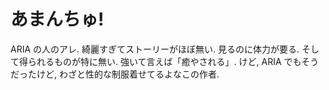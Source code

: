 # あまんちゅ!

ARIA の人のアレ.
綺麗すぎてストーリーがほぼ無い.
見るのに体力が要る.
そして得られるものが特に無い.
強いて言えば「癒やされる」.
けど, ARIA でもそうだったけど, わざと性的な制服着せてるよなこの作者.

<div class="youtube" src-id="60nG3Ke6_bA"></div>
